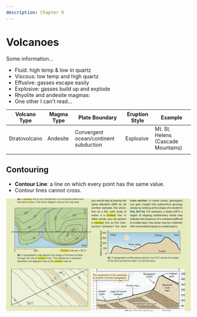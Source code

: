 ```yaml
---
description: Chapter 9
---
```


# Volcanoes

Some information...

* Fluid: high temp & low in quartz
* Viscous: low temp and high quartz
* Effusive: gasses escape easily
* Explosive: gasses build up and explode
* Rhyolite and andesite magmas:&#x20;
* One other I can't read...

| Volcano Type  | Magma Type | Plate Boundary                        | Eruption Style | Example                            |
| ------------- | ---------- | ------------------------------------- | -------------- | ---------------------------------- |
| Stratovolcano | Andesite   | Convergent ocean/continent subduction | Explosive      | Mt. St. Helens (Cascade Mountains) |
|               |            |                                       |                |                                    |

## Contouring

* **Contour Line**: a line on which every point has the same value.
* Contour lines cannot cross.

![](<../../.gitbook/assets/image (623).png>)
